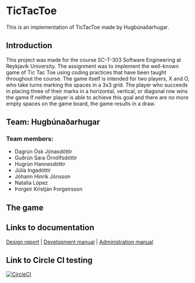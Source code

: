 # TicTacToe
This is an implementation of TicTacToe made by Hugbúnaðarhugar.
## Introduction
This project was made for the course SC-T-303 Software Engineering at Reykjavík University. The assignment was to implement the well-known game of Tic Tac Toe using coding practices that have been taught throughout the course. The game itself is intended for two players, X and O, who take turns marking the spaces in a 3x3 grid. The player who succeeds in placing three of their marks in a horizontal, vertical, or diagonal row wins the game If neither player is able to achieve this goal and there are no more empty spaces on the game board, the game results in a draw.
## Team: Hugbúnaðarhugar
### Team members:
- Dagrún Ósk Jónasdóttir
- Guðrún Sara Örnólfsdóttir
- Hugrún Hannesdóttir
- Júlía Ingadóttir
- Jóhann Hinrik Jónsson
- Natalia López
- Þorgeir Kristján Þorgeirsson
## The game

## Links to documentation
[Design report](https://github.com/Hugbunadarhugar/TicTacToe/blob/master/docs/design_report.md) | [Development manual](https://github.com/Hugbunadarhugar/TicTacToe/blob/master/docs/dev_manual.md) | [Administration manual](https://github.com/Hugbunadarhugar/TicTacToe/blob/master/docs/admin_manual.md)

## Link to Circle CI testing
[![CircleCI](https://circleci.com/gh/Hugbunadarhugar/TicTacToe.svg?style=svg)](https://circleci.com/gh/Hugbunadarhugar/TicTacToe)
